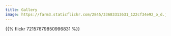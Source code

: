 ```yaml
---
title: Gallery
image: https://farm3.staticflickr.com/2845/33683313631_122cf34e92_o_d.jpg
---
```


{{% flickr 72157679850996831 %}}

